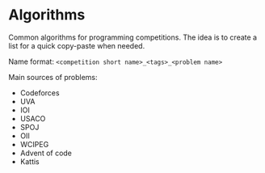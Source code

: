 # Algorithms

Common algorithms for programming competitions. The idea is to create a list for a quick copy-paste when needed.

Name format: `<competition short name>_<tags>_<problem name>`


Main sources of problems:
- Codeforces
- UVA
- IOI
- USACO
- SPOJ
- OII
- WCIPEG
- Advent of code
- Kattis

